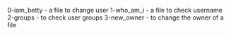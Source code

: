 0-iam_betty - a file to change user
1-who_am_i - a file to check username
2-groups - to check user groups
3-new_owner - to change the owner of a file
